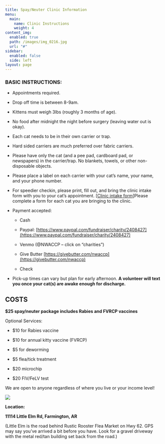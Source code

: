 ```yaml
---
title: Spay/Neuter Clinic Information
menu:
  main:
    name: Clinic Instructions
    weight: 4
content_img:
  enabled: true
  path: /images/img_0216.jpg
  url: "#"
sidebar:
  enabled: false
  side: left
layout: page
---
```

### **BASIC INSTRUCTIONS**:

*   Appointments required.
    
*   Drop off time is between 8-9am.
    
*   Kittens must weigh 3lbs (roughly 3 months of age).
    
*   No food after midnight the night before surgery (leaving water out is okay).
    
*   Each cat needs to be in their own carrier or trap.
    
*   Hard sided carriers are much preferred over fabric carriers.
    
*   Please have only the cat (and a pee pad, cardboard pad, or newspapers) in the carrier/trap. No blankets, towels, or other non-disposable objects.
    
*   Please place a label on each carrier with your cat’s name, your name, and your phone number.
    
*   For speedier checkin, please print, fill out, and bring the clinic intake form with you to your cat’s appointment. \[[Clinic intake form](https://github.com/Coiot/silly-kitty/blob/654408ab2e0871011b664fd9e790c3a432d41a12/static/images/NWA%20CCP%20Clinic%20intake%20Form%20Oct%202025.pdf)\]Please complete a form for each cat you are bringing to the clinic.
    
*   Payment accepted:
    
    *   Cash
        
    *   Paypal: [https://www.paypal.com/fundraiser/charity/2408427](https://www.paypal.com/fundraiser/charity/2408427)
        
    *   Venmo (@NWACCP – click on “charities”)
        
    *   Give Butter [https://givebutter.com/nwaccp](https://givebutter.com/nwaccp)
        
    *   Check
        
*   Pick-up times can vary but plan for early afternoon. **A volunteer will text you once your cat(s) are awake enough for discharge.**
    

## COSTS

**$25 spay/neuter package includes Rabies and FVRCP vaccines**

Optional Services:

*   $10 for Rabies vaccine
    
*   $10 for annual kitty vaccine (FVRCP)
    
*   $5 for deworming
    
*   $5 flea/tick treatment
    
*   $20 microchip
    
*   $20 FIV/FeLV test
    

We are open to anyone regardless of where you live or your income level!

![](/images/img_0215.jpg)

**Location:**

**11114 Little Elm Rd, Farmington, AR**

(Little Elm is the road behind Rustic Rooster Flea Market on Hwy 62. GPS may say you’ve arrived a bit before you have. Look for a gravel driveway with the metal red/tan building set back from the road.)